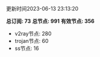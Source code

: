 更新时间2023-06-13 23:13:20

**总订阅: 73**
**总节点: 991**
**有效节点: 356**
- v2ray节点: 280
- trojan节点: 60
- ss节点: 16
